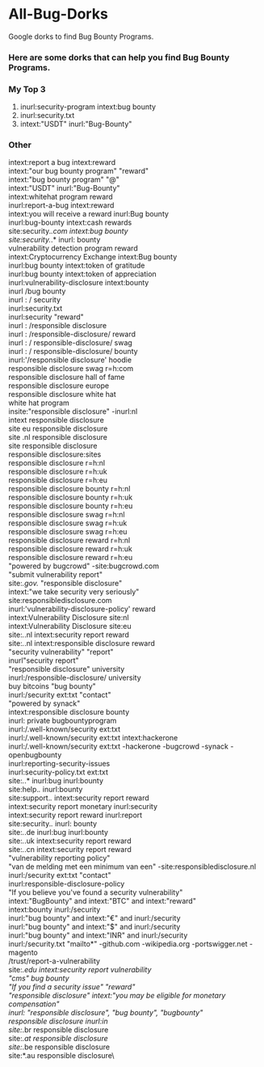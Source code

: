 # All-Bug-Dorks
Google dorks to find Bug Bounty Programs.

### Here are some dorks that can help you find Bug Bounty Programs.

### My Top 3
1. inurl:security-program intext:bug bounty
2. inurl:security.txt
3. intext:"USDT" inurl:"Bug-Bounty"

### Other
intext:report a bug intext:reward\
intext:"our bug bounty program" "reward"\
intext:"bug bounty program" "@"\
intext:"USDT" inurl:"Bug-Bounty"\
intext:whitehat program reward\
inurl:report-a-bug intext:reward\
intext:you will receive a reward inurl:Bug bounty\
inurl:bug-bounty intext:cash rewards\
site:security.*.com intext:bug bounty\
site:security.*.* inurl: bounty\
vulnerability detection program reward\
intext:Cryptocurrency Exchange intext:Bug bounty\
inurl:bug bounty intext:token of gratitude\
inurl:bug bounty intext:token of appreciation\
inurl:vulnerability-disclosure intext:bounty\
inurl /bug bounty\
inurl : / security\
inurl:security.txt\
inurl:security "reward"\
inurl : /responsible disclosure\
inurl : /responsible-disclosure/ reward\
inurl : / responsible-disclosure/ swag\
inurl : / responsible-disclosure/ bounty\
inurl:'/responsible disclosure' hoodie\
responsible disclosure swag r=h:com\
responsible disclosure hall of fame\
responsible disclosure europe\
responsible disclosure white hat\
white hat program\
insite:"responsible disclosure" -inurl:nl\
intext responsible disclosure\
site eu responsible disclosure\
site .nl responsible disclosure\
site responsible disclosure\
responsible disclosure:sites\
responsible disclosure r=h:nl\
responsible disclosure r=h:uk\
responsible disclosure r=h:eu\
responsible disclosure bounty r=h:nl\
responsible disclosure bounty r=h:uk\
responsible disclosure bounty r=h:eu\
responsible disclosure swag r=h:nl\
responsible disclosure swag r=h:uk\
responsible disclosure swag r=h:eu\
responsible disclosure reward r=h:nl\
responsible disclosure reward r=h:uk\
responsible disclosure reward r=h:eu\
"powered by bugcrowd" -site:bugcrowd.com\
"submit vulnerability report"\
site:*.gov.* "responsible disclosure"\
intext:"we take security very seriously"\
site:responsibledisclosure.com\
inurl:'vulnerability-disclosure-policy' reward\
intext:Vulnerability Disclosure site:nl\
intext:Vulnerability Disclosure site:eu\
site:*.*.nl intext:security report reward\
site:*.*.nl intext:responsible disclosure reward\
"security vulnerability" "report"\
inurl"security report"\
"responsible disclosure" university\
inurl:/responsible-disclosure/ university\
buy bitcoins "bug bounty"\
inurl:/security ext:txt "contact"\
"powered by synack"\
intext:responsible disclosure bounty\
inurl: private bugbountyprogram\
inurl:/.well-known/security ext:txt\
inurl:/.well-known/security ext:txt intext:hackerone\
inurl:/.well-known/security ext:txt -hackerone -bugcrowd -synack -openbugbounty\
inurl:reporting-security-issues\
inurl:security-policy.txt ext:txt\
site:*.*.* inurl:bug inurl:bounty\
site:help.*.* inurl:bounty\
site:support.*.* intext:security report reward\
intext:security report monetary inurl:security\
intext:security report reward inurl:report\
site:security.*.* inurl: bounty\
site:*.*.de inurl:bug inurl:bounty\
site:*.*.uk intext:security report reward\
site:*.*.cn intext:security report reward\
"vulnerability reporting policy"\
"van de melding met een minimum van een" -site:responsibledisclosure.nl\
inurl:/security ext:txt "contact"\
inurl:responsible-disclosure-policy\
"If you believe you've found a security vulnerability"\
intext:"BugBounty" and intext:"BTC" and intext:"reward"\
intext:bounty inurl:/security\
inurl:"bug bounty" and intext:"€" and inurl:/security\
inurl:"bug bounty" and intext:"$" and inurl:/security\
inurl:"bug bounty" and intext:"INR" and inurl:/security\
inurl:/security.txt "mailto*" -github.com  -wikipedia.org -portswigger.net -magento\
/trust/report-a-vulnerability\
site:*.edu intext:security report vulnerability\
"cms" bug bounty\
"If you find a security issue"  "reward"\
"responsible disclosure" intext:"you may be eligible for monetary compensation"\
inurl: "responsible disclosure", "bug bounty", "bugbounty"\
responsible disclosure inurl:in\
site:*.br responsible disclosure\
site:*.at responsible disclosure\
site:*.be responsible disclosure\
site:*.au responsible disclosure\
